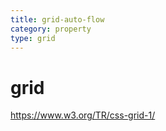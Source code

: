 ```yaml
---
title: grid-auto-flow
category: property
type: grid
---
```


# grid

<https://www.w3.org/TR/css-grid-1/>
